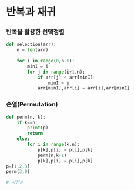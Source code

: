 # 반복과 재귀

### 반복을 활용한 선택정렬

```python
def selection(arr):
    n = len(arr)
    
    for i in range(0,n-1):
        minI = i
        for j in range(i+1,n):
            if arr[j] < arr[minI]:
                minI = j
            arr[minI],arr[i] = arr[i],arr[minI]
```



### 순열(Permutation)

```python
def perm(n, k):
    if k==n:
        print(p)
        return
    else:
        for i in range(k,n):
            p[k],p[i] = p[i],p[k]
            perm(n,k+1)
            p[k],p[i] = p[i],p[k]
p=[1,2,3]
perm(3,0)

# 사전순
```

